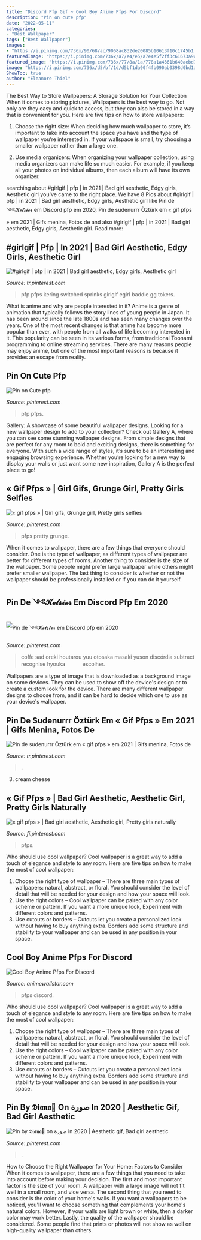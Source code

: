 ```yaml
---
title: "Discord Pfp Gif ~ Cool Boy Anime Pfps For Discord"
description: "Pin on cute pfp"
date: "2022-05-11"
categories:
- "Best Wallpaper"
tags: ["Best Wallpaper"]
images:
- "https://i.pinimg.com/736x/90/68/ac/9068ac832de20085b10613f10c1745b1.jpg"
featuredImage: "https://i.pinimg.com/736x/a7/e4/e5/a7e4e5f2ff3c61673a9ca3d63b5b0d6a.jpg"
featured_image: "https://i.pinimg.com/736x/77/8a/1a/778a1a4361b640aebd7a87aeddd15a2a.jpg"
image: "https://i.pinimg.com/736x/d5/bf/1d/d5bf1da00f4fb090ab0398d0bd1aceed.jpg"
ShowToc: true
author: "Eleanore Thiel"
---
```



The Best Way to Store Wallpapers: A Storage Solution for Your Collection
When it comes to storing pictures, Wallpapers is the best way to go. Not only are they easy and quick to access, but they can also be stored in a way that is convenient for you. Here are five tips on how to store wallpapers:
1) Choose the right size: When deciding how much wallpaper to store, it’s important to take into account the space you have and the type of wallpaper you’re interested in. If your wallspace is small, try choosing a smaller wallpaper rather than a large one.

2) Use media organizers: When organizing your wallpaper collection, using media organizers can make life so much easier. For example, if you keep all your photos on individual albums, then each album will have its own organizer.

	

		
searching about #girlgif | pfp | in 2021 | Bad girl aesthetic, Edgy girls, Aesthetic girl you've came to the right place. We have 8 Pics about #girlgif | pfp | in 2021 | Bad girl aesthetic, Edgy girls, Aesthetic girl like Pin de ༺𝓚𝓮𝓵𝓼𝓲𝓮𝓻 em Discord pfp em 2020, Pin de sudenurrr Öztürk em « gif pfps » em 2021 | Gifs menina, Fotos de and also #girlgif | pfp | in 2021 | Bad girl aesthetic, Edgy girls, Aesthetic girl. Read more:
		
    
## #girlgif | Pfp | In 2021 | Bad Girl Aesthetic, Edgy Girls, Aesthetic Girl

<img loading=lazy src="https://i.pinimg.com/736x/37/bf/0c/37bf0c9247c0a5da5938f7eca47d16f2.jpg" onerror="this.onerror=null;this.src='https://tse3.mm.bing.net/th?id=OIP.wXU0b-loLgolsCu3hk0TRQAAAA&amp;pid=15.1';" alt="#girlgif | pfp | in 2021 | Bad girl aesthetic, Edgy girls, Aesthetic girl">

_Source: tr.pinterest.com_

>pfp pfps kering switched sprinks girlgif egirl baddie gg tokers. 

	

What is anime and why are people interested in it?
Anime is a genre of animation that typically follows the story lines of young people in Japan. It has been around since the late 1800s and has seen many changes over the years. One of the most recent changes is that anime has become more popular than ever, with people from all walks of life becoming interested in it. This popularity can be seen in its various forms, from traditional Toonami programming to online streaming services. There are many reasons people may enjoy anime, but one of the most important reasons is because it provides an escape from reality.

    
## Pin On Cute Pfp

<img loading=lazy src="https://i.pinimg.com/736x/77/8a/1a/778a1a4361b640aebd7a87aeddd15a2a.jpg" onerror="this.onerror=null;this.src='https://tse4.mm.bing.net/th?id=OIP.nv-OK0kdYxuLwyXieOwDYgAAAA&amp;pid=15.1';" alt="Pin on Cute pfp">

_Source: pinterest.com_

>pfp pfps. 

	

Gallery: A showcase of some beautiful wallpaper designs.
Looking for a new wallpaper design to add to your collection? Check out Gallery A, where you can see some stunning wallpaper designs. From simple designs that are perfect for any room to bold and exciting designs, there is something for everyone. With such a wide range of styles, it’s sure to be an interesting and engaging browsing experience. Whether you’re looking for a new way to display your walls or just want some new inspiration, Gallery A is the perfect place to go!





	
	
    
## « Gif Pfps » | Girl Gifs, Grunge Girl, Pretty Girls Selfies

<img loading=lazy src="https://i.pinimg.com/736x/a7/e4/e5/a7e4e5f2ff3c61673a9ca3d63b5b0d6a.jpg" onerror="this.onerror=null;this.src='https://tse4.mm.bing.net/th?id=OIP.rbyMHtHOikS-xAb4cY-1JwAAAA&amp;pid=15.1';" alt="« gif pfps » | Girl gifs, Grunge girl, Pretty girls selfies">

_Source: pinterest.com_

>pfps pretty grunge. 

	

When it comes to wallpaper, there are a few things that everyone should consider. One is the type of wallpaper, as different types of wallpaper are better for different types of rooms. Another thing to consider is the size of the wallpaper. Some people might prefer large wallpaper while others might prefer smaller wallpaper. The last thing to consider is whether or not the wallpaper should be professionally installed or if you can do it yourself.

    
## Pin De ༺𝓚𝓮𝓵𝓼𝓲𝓮𝓻 Em Discord Pfp Em 2020

<img loading=lazy src="https://i.pinimg.com/736x/ac/2d/a0/ac2da0f66333df09806390b44edb1d01.jpg" onerror="this.onerror=null;this.src='https://tse1.mm.bing.net/th?id=OIP.uV4U75fLQkqgjDm2vMyeZAHaFu&amp;pid=15.1';" alt="Pin de ༺𝓚𝓮𝓵𝓼𝓲𝓮𝓻 em Discord pfp em 2020">

_Source: pinterest.com_

>coffe sad oreki houtarou yuu otosaka masaki yuson discórdia subtract recognise hyouka ㅤㅤㅤ escolher. 

	

Wallpapers are a type of image that is downloaded as a background image on some devices. They can be used to show off the device's design or to create a custom look for the device. There are many different wallpaper designs to choose from, and it can be hard to decide which one to use as your device's wallpaper.

    
## Pin De Sudenurrr Öztürk Em « Gif Pfps » Em 2021 | Gifs Menina, Fotos De

<img loading=lazy src="https://i.pinimg.com/736x/90/68/ac/9068ac832de20085b10613f10c1745b1.jpg" onerror="this.onerror=null;this.src='https://tse4.mm.bing.net/th?id=OIP.Qh5h_uwx10WtEEtXyUxYwgAAAA&amp;pid=15.1';" alt="Pin de sudenurrr Öztürk em « gif pfps » em 2021 | Gifs menina, Fotos de">

_Source: tr.pinterest.com_

>. 

	

3. cream cheese 

    
## « Gif Pfps » | Bad Girl Aesthetic, Aesthetic Girl, Pretty Girls Naturally

<img loading=lazy src="https://i.pinimg.com/736x/d5/bf/1d/d5bf1da00f4fb090ab0398d0bd1aceed.jpg" onerror="this.onerror=null;this.src='https://tse4.mm.bing.net/th?id=OIP.0C8wYLI9fR9ZgzjBP8xqSgHaHa&amp;pid=15.1';" alt="« gif pfps » | Bad girl aesthetic, Aesthetic girl, Pretty girls naturally">

_Source: fi.pinterest.com_

>pfps. 

	

Who should use cool wallpaper?
Cool wallpaper is a great way to add a touch of elegance and style to any room. Here are five tips on how to make the most of cool wallpaper: 
1) Choose the right type of wallpaper – There are three main types of wallpapers: natural, abstract, or floral. You should consider the level of detail that will be needed for your design and how your space will look. 
2) Use the right colors – Cool wallpaper can be paired with any color scheme or pattern. If you want a more unique look, Experiment with different colors and patterns. 
3) Use cutouts or borders – Cutouts let you create a personalized look without having to buy anything extra. Borders add some structure and stability to your wallpaper and can be used in any position in your space.

    
## Cool Boy Anime Pfps For Discord

<img loading=lazy src="https://i.pinimg.com/originals/9c/8e/72/9c8e720fbab680a13eb9c001b4168a64.jpg" onerror="this.onerror=null;this.src='https://tse3.mm.bing.net/th?id=OIP.RGA3UH7o80eW7jE-WLowtQHaHa&amp;pid=15.1';" alt="Cool Boy Anime Pfps For Discord">

_Source: animewallstar.com_

>pfps discord. 

	

Who should use cool wallpaper?
Cool wallpaper is a great way to add a touch of elegance and style to any room. Here are five tips on how to make the most of cool wallpaper: 
1) Choose the right type of wallpaper – There are three main types of wallpapers: natural, abstract, or floral. You should consider the level of detail that will be needed for your design and how your space will look. 
2) Use the right colors – Cool wallpaper can be paired with any color scheme or pattern. If you want a more unique look, Experiment with different colors and patterns. 
3) Use cutouts or borders – Cutouts let you create a personalized look without having to buy anything extra. Borders add some structure and stability to your wallpaper and can be used in any position in your space.

    
## Pin By 𝕯𝖎𝖆𝖓𝖆🍫 On صورة In 2020 | Aesthetic Gif, Bad Girl Aesthetic

<img loading=lazy src="https://i.pinimg.com/736x/b9/ae/f3/b9aef3bc71471491c4a7493abb7119a3.jpg" onerror="this.onerror=null;this.src='https://tse4.mm.bing.net/th?id=OIP.kXLuYfDZMpX2I9hWw1lTdAAAAA&amp;pid=15.1';" alt="Pin by 𝕯𝖎𝖆𝖓𝖆🍫 on صورة in 2020 | Aesthetic gif, Bad girl aesthetic">

_Source: pinterest.com_

>. 

	

How to Choose the Right Wallpaper for Your Home: Factors to Consider
When it comes to wallpaper, there are a few things that you need to take into account before making your decision. The first and most important factor is the size of your room. A wallpaper with a large image will not fit well in a small room, and vice versa. 
The second thing that you need to consider is the color of your home's walls. If you want a wallpapers to be noticed, you'll want to choose something that complements your home's natural colors. However, if your walls are light brown or white, then a darker color may work better. 
Lastly, the quality of the wallpaper should be considered. Some people find that prints or photos will not show as well on high-quality wallpaper than others.


